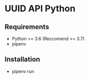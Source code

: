 # UUID API Python
## Requirements
- Python >= 3.6 (Reccomend >= 3.7)
- pipenv

## Installation
- pipenv run
